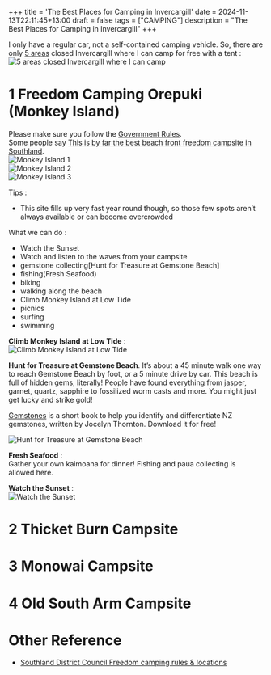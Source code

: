 +++
title = 'The Best Places for Camping in Invercargill'
date = 2024-11-13T22:11:45+13:00
draft = false
tags = ["CAMPING"]
description = "The Best Places for Camping in Invercargill"
+++

I only have a regular car, not a self-contained camping vehicle. So, there are only [5 areas](https://www.southlanddc.govt.nz/services/freedom-camping/freedom-camping-locations/) closed Invercargill where I can camp for free with a tent :  
![5 areas closed Invercargill where I can camp](/images/2024-11/screen-02.png)  

# 1 Freedom Camping Orepuki (Monkey Island) 
Please make sure you follow the [Government Rules](https://www.southlanddc.govt.nz/services/freedom-camping/freedom-camping-locations/orepuki-monkey-island/).   
Some people say [This is by far the best beach front freedom campsite in Southland](https://mountainmamasnz.com/blog/monkey-island-beach-campsite?srsltid=AfmBOoqYUuvRkzIde113k7W-ku3GxQhIyMQ-KDW3g-2qQzeXT5B8U7jF).  
![Monkey Island 1](/images/2024-11/screen-03.png)  
![Monkey Island 2](/images/2024-11/screen-04.png)  
![Monkey Island 3](/images/2024-11/screen-05.png)  

Tips :  
* This site fills up very fast year round though, so those few spots aren’t always available or can become  overcrowded

What we can do :  
* Watch the Sunset
* Watch and listen to the waves from your campsite
* gemstone collecting[Hunt for Treasure at Gemstone Beach]
* fishing(Fresh Seafood) 
* biking
* walking along the beach
* Climb Monkey Island at Low Tide
* picnics
* surfing
* swimming

**Climb Monkey Island at Low Tide** :  
![Climb Monkey Island at Low Tide  ](/images/2024-11/screen-06.png) 

**Hunt for Treasure at Gemstone Beach**. It’s about a 45 minute walk one way to reach Gemstone Beach by foot, or a 5 minute drive by car. This beach is full of hidden gems, literally! People have found everything from jasper, garnet, quartz, sapphire to fossilized worm casts and more. You might just get lucky and strike gold!  

[Gemstones](https://static1.squarespace.com/static/5eee9628fb6c3b24674f9220/t/638954fb4df7142097f79426/1669944620746/NZ+Gemstones+Jocelyn+Thornton.pdf) is a short book to help you identify and differentiate NZ gemstones, written by Jocelyn Thornton. Download it for free!

![Hunt for Treasure at Gemstone Beach](/images/2024-11/screen-07.png)   

**Fresh Seafood** :  
Gather your own kaimoana for dinner! Fishing and paua collecting is allowed here.

**Watch the Sunset** :  
![Watch the Sunset ](/images/2024-11/screen-08.png)  

# 2 Thicket Burn Campsite  


# 3 Monowai Campsite  

# 4 Old South Arm Campsite

# Other Reference
* [Southland District Council Freedom camping rules & locations](https://www.southlanddc.govt.nz/services/freedom-camping/)